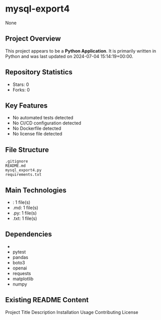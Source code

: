 # mysql-export4

None

## Project Overview

This project appears to be a **Python Application**. It is primarily written in Python and was last updated on 2024-07-04 15:14:19+00:00.

## Repository Statistics
- Stars: 0
- Forks: 0

## Key Features
- No automated tests detected
- No CI/CD configuration detected
- No Dockerfile detected
- No license file detected

## File Structure
```
.gitignore
README.md
mysql_export4.py
requirements.txt
```

## Main Technologies
- : 1 file(s)
- .md: 1 file(s)
- .py: 1 file(s)
- .txt: 1 file(s)

## Dependencies
- 
- pytest
- pandas
- boto3
- openai
- requests
- matplotlib
- numpy

## Existing README Content

Project Title
Description
Installation
Usage
Contributing
License

